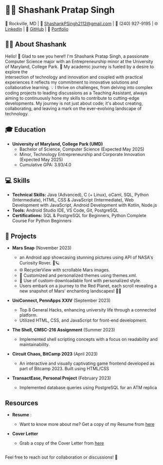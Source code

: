 # 👨‍💻 Shashank Pratap Singh

📍 Rockville, MD | 📧 ShashankPSingh2112@gmail.com | 📱 (240) 927-9195 | 
🌐 [LinkedIn](www.linkedin.com/in/shashank-p-singh/) | 🐙 [GitHub](https://github.com/shashanksp04) | 💼 [Portfolio](https://portfolium.com/MeetShashank)

## 👨‍🎓 About Shashank
  Hello! 👋 Glad to see you here!!
  I'm Shashank Pratap Singh, a passionate Computer Science major with an Entrepreneurship minor at the University of Maryland, College Park. 🚀 My academic journey is fueled by a desire to explore the   
  intersection of technology and innovation and coupled with practical experiences it reflects my commitment to innovative solutions and collaborative learning. 💡 I thrive on challenges, from delving into 
  complex coding projects to leading discussions as a Teaching Assistant, always aiming to continuously hone my skills to contribute to cutting-edge developments. My journey is not just about code; it's about 
  creating, collaborating, and leaving a mark on the ever-evolving landscape of technology.

## 🎓 Education
- **University of Maryland, College Park (UMD)**
  - Bachelor of Science, Computer Science (Expected May 2025)
  - Minor, Technology Entrepreneurship and Corporate Innovation (Expected May 2025)
  - Cumulative GPA: 3.93/4.0

## 💻 Skills
- **Technical Skills:** Java (Advanced), C (+ Linux), oCaml, SQL, Python (Intermediate), HTML, CSS & JavaScript (Intermediate), Web Development with JavaScript, Android Development with Kotlin, Node.js
- **Tools:** Android Studio IDE, VS Code, Git, PostgreSQL
- **Certifications:** SQL & PostgreSQL for Beginners, Python Complete Course For Python Beginners

## 🚀 Projects
- **Mars Snap** (November 2023)
  - an Android app showcasing stunning pictures using API of NASA's Curiosity Rover. 📸🪐
  - 🌐 RecyclerView with scrollable Mars images.
  - 🎨 Customized and personalized themes using themes.xml.
  - 🎉 Use of custom-downloadable font with personalized style.
  - Users embark on a journey to the Red Planet, each scroll revealing a new snapshot of Mars' enchanting landscapes! 🚀✨
 
- **UniConnect, PennApps XXIV** (September 2023)
  - Top 8 General Hacks, enhancing university life through a connected platform.
  - Utilized HTML, CSS, and JavaScript for front-end development.

- **The Shell, CMSC-216 Assignment** (Summer 2023)
  - Implemented shell scripting concepts with a focus on readability and maintainability.

- **Circuit Chaos, BitCamp 2023** (April 2023)
  - An interactive and visually captivating game frontend developed as part of Bitcamp 2023. Built using HTML/CSS  

- **TransactEase, Personal Project** (February 2023)
  - Implemented database queries using PostgreSQL for an ATM replica

## Resources
- **Resume** :
  - Want to know more about me? Get a copy of my Resume from [here](https://github.com/shashanksp04/shashanksp04/files/14141356/Resume_Shashank_2024.pdf)

- **Cover Letter**
  - Grab a copy of the Cover Letter from [here](https://github.com/shashanksp04/shashanksp04/files/14052467/Cover.Letter.pdf)


##
Feel free to reach out for collaboration or discussions! 🚀
